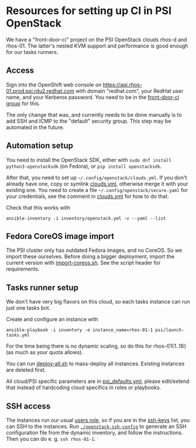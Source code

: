 Resources for setting up CI in PSI OpenStack
============================================

We have a "front-door-ci" project on the PSI OpenStack clouds rhos-d and rhos-01. The latter's nested KVM support and performance is good enough for our tasks runners.

Access
------
Sign into the OpenShift web console on https://api.rhos-01.prod.psi.rdu2.redhat.com with domain "redhat.com", your RedHat user name, and your Kerberos password. You need to be in the [front-door-ci group](https://rover.redhat.com/groups/group/front-door-ci) for this.

The only change that was, and currently needs to be done manually is to add SSH and ICMP to the "default" security group. This step may be automated in the future.

Automation setup
----------------

You need to install the OpenStack SDK, either with `sudo dnf install python3-openstacksdk` (on Fedora), or `pip install openstacksdk`.

After that, you need to set up `~/.config/openstack/clouds.yml`. If you don't already have one, copy or symlink [clouds.yml](./clouds.yml), otherwise merge it with your existing one. You need to create a file `~/.config/openstack/secure.yaml` for your credentials, see the comment in [clouds.yml](./clouds.yml) for how to do that.

Check that this works with

    ansible-inventory -i inventory/openstack.yml -v --yaml --list

Fedora CoreOS image import
--------------------------
The PSI cluster only has outdated Fedora images, and no CoreOS. So we import
these ourselves. Before doing a bigger deployment, import the current version
with [import-coreos.sh](./import-coreos.sh). See the script header for
requirements.

Tasks runner setup
------------------
We don't have very big flavors on this cloud, so each tasks instance can run just one tasks bot.

Create and configure an instance with

    ansible-playbook -i inventory -e instance_name=rhos-01-1 psi/launch-tasks.yml

For the time being there is no dynamic scaling, so do this for rhos-01{1..16} (as much as your quota allows).

You can run [deploy-all.sh](./deploy-all.sh) to mass-deploy all instances. Existing instances are deleted first.

All cloud/PSI specific parameters are in [psi_defaults.yml](./psi_defaults.yml), please edit/extend that instead of hardcoding cloud specifics in roles or playbooks.

SSH access
----------
The instances run our usual [users role](../roles/users/), so if you are in the [ssh-keys](../roles/users/tasks/ssh-keys) list, you can SSH to the instances. Run [`./openstack-ssh-config`](../openstack-ssh-config) to generate an SSH configuration file from the dynamic inventory, and follow the instructions. Then you can do e. g. `ssh rhos-01-1`.
